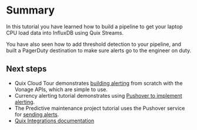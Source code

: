 # Summary

In this tutorial you have learned how to build a pipeline to get your laptop CPU load data into InfluxDB using Quix Streams. 

You have also seen how to add threshold detection to your pipeline, and built a PagerDuty destination to make sure alerts go to the engineer on duty.

## Next steps

* Quix Cloud Tour demonstrates [building alerting](../../quix-cloud/quixtour/serve-sms.md) from scratch with the Vonage APIs, which are simple to use.
* Currency alerting tutorial demonstrates using [Pushover to implement alerting](../../tutorials/currency-alerting/currency-alerting.md#setting-up-the-pushover-destination).
* The Predictive maintenance project tutorial uses the Pushover service for [sending alerts](../../tutorials/predictive-maintenance/phone-alerts.md).
* [Quix Integrations documentation](../../integrations/overview.md)
